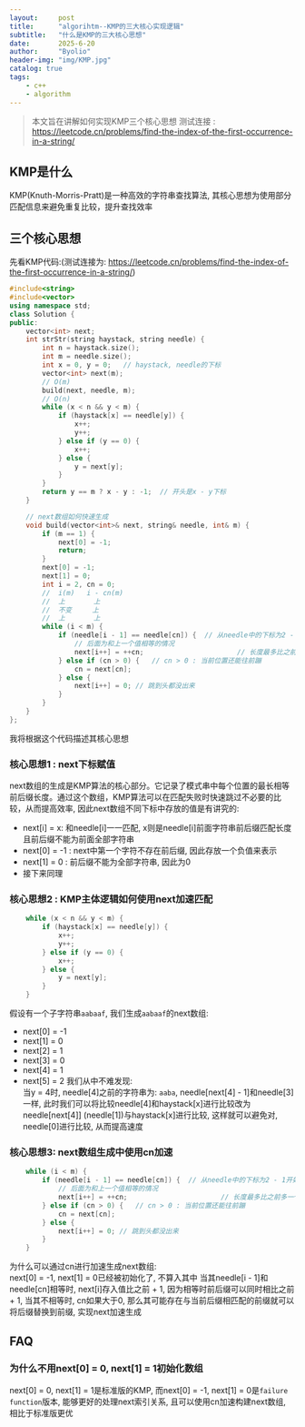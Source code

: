 ```yaml
---
layout:     post
title:      "algorihtm--KMP的三大核心实现逻辑"
subtitle:   "什么是KMP的三大核心思想"
date:       2025-6-20
author:     "Byolio"
header-img: "img/KMP.jpg"
catalog: true
tags:
    - c++
    - algorithm
---
```

> 本文旨在讲解如何实现KMP三个核心思想
> 测试连接 : https://leetcode.cn/problems/find-the-index-of-the-first-occurrence-in-a-string/


## KMP是什么
KMP(Knuth-Morris-Pratt)是一种高效的字符串查找算法, 其核心思想为使用部分匹配信息来避免重复比较，提升查找效率

## 三个核心思想
先看KMP代码:(测试连接为: https://leetcode.cn/problems/find-the-index-of-the-first-occurrence-in-a-string/)
```c++
#include<string>
#include<vector>
using namespace std;
class Solution {
public:
    vector<int> next;
    int strStr(string haystack, string needle) {
        int n = haystack.size();
        int m = needle.size();
        int x = 0, y = 0;   // haystack, needle的下标
        vector<int> next(m);
        // O(m)
        build(next, needle, m);
        // O(n)
        while (x < n && y < m) {
            if (haystack[x] == needle[y]) {
                x++;
                y++;
            } else if (y == 0) {   
                x++;
            } else {
                y = next[y];
            }
        }
        return y == m ? x - y : -1;  // 开头是x - y下标
    }

    // next数组如何快速生成
    void build(vector<int>& next, string& needle, int& m) {
        if (m == 1) {
            next[0] = -1;
            return;
        }
        next[0] = -1;
        next[1] = 0;
        int i = 2, cn = 0;
        //  i(m)   i - cn(m)
        //  上       上
        //  不变     上
        //  上       上
        while (i < m) {
            if (needle[i - 1] == needle[cn]) {  // 从needle中的下标为2 - 1开始, 开始为neeedle[1] == needle[0]相等的情况下
                // 后面为和上一个值相等的情况
                next[i++] = ++cn;                       // 长度最多比之前多一个, 在与之前最大位置的值相等的情况下
            } else if (cn > 0) {   // cn > 0 : 当前位置还能往前蹦
                cn = next[cn];
            } else {
                next[i++] = 0; // 跳到头都没出来
            }
        }
    }
};
```
我将根据这个代码描述其核心思想
### 核心思想1 : next下标赋值
next数组的生成是KMP算法的核心部分。它记录了模式串中每个位置的最长相等前后缀长度。通过这个数组，KMP算法可以在匹配失败时快速跳过不必要的比较，从而提高效率, 因此next数组不同下标中存放的值是有讲究的:
* next[i] = x: 和needle[i]一一匹配, x则是needle[i]前面字符串前后缀匹配长度且前后缀不能为前面全部字符串
* next[0] = -1 : next中第一个字符不存在前后缀, 因此存放一个负值来表示
* next[1] = 0  : 前后缀不能为全部字符串, 因此为0
* 接下来同理

### 核心思想2 : KMP主体逻辑如何使用next加速匹配
```c++
    while (x < n && y < m) {
        if (haystack[x] == needle[y]) {
            x++;
            y++;
        } else if (y == 0) {   
            x++;
        } else {
            y = next[y];
        }
    }
```
假设有一个子字符串`aabaaf`, 我们生成`aabaaf`的next数组:
* next[0] = -1
* next[1] = 0
* next[2] = 1
* next[3] = 0
* next[4] = 1
* next[5] = 2
我们从中不难发现: \
 当y = 4时, needle[4]之前的字符串为: `aaba`,  needle[next[4] - 1]和needle[3]一样, 此时我们可以将比较needle[4]和haystack[x]进行比较改为needle[next[4]] (needle[1])与haystack[x]进行比较, 这样就可以避免对, needle[0]进行比较, 从而提高速度


### 核心思想3: next数组生成中使用cn加速
```c++
    while (i < m) {
        if (needle[i - 1] == needle[cn]) {  // 从needle中的下标为2 - 1开始, 开始为neeedle[1] == needle[0]相等的情况下
            // 后面为和上一个值相等的情况
            next[i++] = ++cn;                       // 长度最多比之前多一个, 在与之前最大位置的值相等的情况下
        } else if (cn > 0) {   // cn > 0 : 当前位置还能往前蹦
            cn = next[cn];
        } else {
            next[i++] = 0; // 跳到头都没出来
        }
    }
```
为什么可以通过cn进行加速生成next数组: \
next[0] = -1, next[1] = 0已经被初始化了, 不算入其中
当其needle[i - 1]和needle[cn]相等时, next[i]存入值比之前 + 1, 因为相等时前后缀可以同时相比之前 + 1, 当其不相等时, cn如果大于0, 那么其可能存在与当前后缀相匹配的前缀就可以将后缀替换到前缀, 实现next加速生成


## FAQ
### 为什么不用next[0] = 0, next[1] = 1初始化数组
next[0] = 0, next[1] = 1是标准版的KMP, 而next[0] = -1, next[1] = 0是`failure function`版本, 能够更好的处理next索引关系, 且可以使用cn加速构建next数组, 相比于标准版更优
